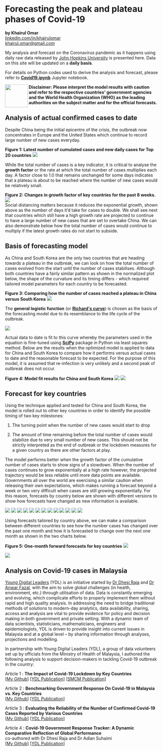 # Forecasting the peak and plateau phases of Covid-19
<b>by Khairul Omar</b><br>
<a href="https://www.linkedin.com/in/khairulomar/">linkedin.com/in/khairulomar</a><br>
khairul.omar@gmail.com
<p>
My analysis and forecast on the Coronavirus pandemic as it happens using daily raw data released by <a href="https://coronavirus.jhu.edu/map.html">John Hopkins University</a> is presented here. Data on this site will be updated on a <b>daily basis</b>.
<p>
For details on Python codes used to derive the analysis and forecast, please refer to <b><a href="https://nbviewer.jupyter.org/github/khairulomar/Covid-19/blob/master/Covid19.ipynb?flush_cache=true">Covid19.ipynb</a></b> Jupyter notebook.
<p>
<img align="left" width="75" height="75" src="https://github.com/khairulomar/Covid-19/blob/master/img/disclaimer.png?raw=true"><b>Disclaimer: Please interpret the model results with caution and refer to the respective countries' government agencies and the World Health Organization (WHO) as the leading authorities on the subject matter and for the official forecasts.</b><p>
  
## Analysis of actual confirmed cases to date
Despite China being the initial epicentre of the crisis, the outbreak now concentrates in Europe and the United States which continue to record large number of new cases everyday.
<p>
<b>Figure 1: Latest number of cumulated cases and new daily cases for Top 20 countries</b>
<img src="https://github.com/khairulomar/Covid-19/blob/master/img/total_cases_bar.png?raw=true">
<p>
While the total number of cases is a key indicator, it is critical to analyse the <b>growth factor</b> or the rate at which the total number of cases multiplies each day. A factor close to 1.0 that remains unchanged for some days indicates that a plateau is about to be reached where the number of new cases would be relatively small.
<p>
<b>Figure 2: Changes in growth factor of key countries for the past 8 weeks.</b><br>
<img src="https://github.com/khairulomar/Covid-19/blob/master/img/growth.png?raw=true"><br>
Social distancing matters because it reduces the exponential growth, shown above as the number of days it’d take for cases to double. We shall see next that countries which still have a high growth rate are projected to continue to have a large number of new cases that are set to overtake China. We can also demonstrate below how the total number of cases would continue to multiply if the latest growth rates do not start to subside.

## Basis of forecasting model
As China and South Korea are the only two countries that are heading towards a plateau in the outbreak, we can look on how the total number of cases evolved from the start until the number of cases stabilises. Although both countries have a fairly similar pattern as shown in the normalized plot below, the shape of the curvature and its timing differs - which required tailored model parameters for each country to be forecasted.
<p>
<b>Figure 3: Comparing how the number of cases reached a plateau in China versus South Korea</b>
<img src="https://github.com/khairulomar/Covid-19/blob/master/img/china_korea.png?raw=true">
<p>
The <b>general logistic function</b> (or <b><a href="https://en.wikipedia.org/wiki/Generalised_logistic_function">Richard's curve</a></b>) is chosen as the basis of the forecasting model due to its resemblance to the life cycle of the outbreak.
<p>
<img src="https://github.com/khairulomar/Covid-19/blob/master/img/richards_curve.PNG?raw=true">
<p>
Actual data to date is fit to this curve whereby the parameters used in the equation is fine-tuned using <a href="https://docs.scipy.org/doc/scipy/reference/generated/scipy.optimize.curve_fit.html"><b>SciPy</b></a> package in Python via least squares method. Below are the results when the optimized model is applied to data for China and South Korea to compare how it performs versus actual cases to date and the reasonable forecast to be expected. For the purpose of this model, it is assumed that re-infection is very unlikely and a second peak of outbreak does not occur.
<p>
<b>Figure 4: Model fit results for China and South Korea</b>
<img src="https://github.com/khairulomar/Covid-19/blob/master/img/forecast_China_latest.png?raw=true">
<img src="https://github.com/khairulomar/Covid-19/blob/master/img/forecast_South_Korea_latest.png?raw=true">
  
## Forecast for key countries
Using the technique applied and tested for China and South Korea, the model is rolled out to other key countries in order to identify the possible timing of two key milestones:

1. The turning point when the number of new cases would start to drop 

2. The amount of time remaining before the total number of cases would stabilize due to very small number of new cases. This should not be strictly interpreted as the end of outbreak or the lockdown measures for a given country as there are other factors at play.
<p>
The model performs better when the growth factor of the cumulative number of cases starts to show signs of a slowdown. When the number of cases continues to grow exponentially at a high rate however, the projected trajectory would be less reliable until more data points are available. Governments all over the world are exercising a similar caution when releasing their own expectations, which makes running a forecast beyond a week or two very difficult when cases are still growing exponentially. For this reason, forecasts by country below are shown with different versions to show how forecasts have changed as new information is available.
<p>
<img src="https://github.com/khairulomar/Covid-19/blob/master/img/forecast_Spain.png?raw=true">
<img src="https://github.com/khairulomar/Covid-19/blob/master/img/forecast_Italy.png?raw=true">
<img src="https://github.com/khairulomar/Covid-19/blob/master/img/forecast_France.png?raw=true">
<img src="https://github.com/khairulomar/Covid-19/blob/master/img/forecast_United_Kingdom.png?raw=true">
<img src="https://github.com/khairulomar/Covid-19/blob/master/img/forecast_Germany.png?raw=true">
<img src="https://github.com/khairulomar/Covid-19/blob/master/img/forecast_United_States.png?raw=true">
<img src="https://github.com/khairulomar/Covid-19/blob/master/img/forecast_Turkey.png?raw=true">
<img src="https://github.com/khairulomar/Covid-19/blob/master/img/forecast_Iran.png?raw=true">
<img src="https://github.com/khairulomar/Covid-19/blob/master/img/forecast_Belgium.png?raw=true">
<img src="https://github.com/khairulomar/Covid-19/blob/master/img/forecast_Switzerland.png?raw=true">
<img src="https://github.com/khairulomar/Covid-19/blob/master/img/forecast_Sweden.png?raw=true">
<img src="https://github.com/khairulomar/Covid-19/blob/master/img/forecast_Malaysia.png?raw=true">
<img src="https://github.com/khairulomar/Covid-19/blob/master/img/forecast_Australia.png?raw=true">
<p>
Using forecasts tailored by country above, we can make a comparison between different countries to see how the number cases has changed over the past one month and how it is forecasted to change over the next one month as shown in the two charts below.
<p>
<b>Figure 5: One-month forward forecasts for key countries</b>
<img src="https://github.com/khairulomar/Covid-19/blob/master/img/forecast_multicountries_total_cumulated_cases.png">
<p>
<img src="https://github.com/khairulomar/Covid-19/blob/master/img/forecast_multicountries_daily_new_cases.png">
  
## Analysis on Covid-19 cases in Malaysia

<a href="https://ydlmalaysia.wordpress.com/about/">Young Digital Leaders</a> (YDL) is an initiative started by <a href="https://twitter.com/DhesiMD">Dr Dhesi Raja</a> and <a href="https://twitter.com/DrAnwarFazal">Dr Anwar Fazal</a>, with the aim to solve global challenges (in health, environment, etc.) through utilisation of data. Data is constantly emerging and evolving, which complicate efforts to properly implement them without rapid and high quality analysis. In addressing the need to bridge traditional methods of solutions to modern-day analytics, data availability, sharing, access and analysis are vital to provide evidence for policy and decision making in both government and private setting. With a dynamic team of data scientists, statisticians, mathematicians, engineers and epidemiologists, YDL is driven to provide insight into current issues in Malaysia and at a global level – by sharing information through analyses, projections and modelling.
                                                                                                      
In partnership with Young Digital Leaders (YDL), a group of data volunteers set up by officials from the Ministry of Health of Malaysia, I authored the following analysis to support decision-makers in tackling Covid-19 outbreak in the country:
<p>
Article 1 : <b>The Impact of Covid-19 Lockdown by Key Countries</b><br>
[<a href="https://github.com/khairulomar/Covid-19/blob/master/malaysia/Malaysia_lockdown.md">My Github</a>] 
[<a href="https://www.ydlmalaysia.com/the-impact-of-covid-19-lockdown-by-key-countries/">YDL Publication</a>] 
[<a href="https://twitter.com/smc_my/status/1246770114134822918">SMCM Publication</a>] 
<p>
Article 2 : <b>Benchmarking Government Response On Covid-19 in Malaysia vs. Key Countries</b><br>
[<a href="https://github.com/khairulomar/Covid-19/blob/master/malaysia/Malaysia_rank.md">My Github</a>] 
[<a href="https://www.ydlmalaysia.com/benchmarking-government-response-on-covid-19-in-malaysia-vs-key-countries/">YDL Publication</a>]
<p>
Article 3 : <b>Evaluating the Reliability of the Number of Confirmed Covid-19 Cases Reported by Various Countries</b><br>
[<a href="https://github.com/khairulomar/Covid-19/blob/master/malaysia/Malaysia_positive_estimate.md">My Github</a>] 
[<a href="https://www.ydlmalaysia.com/evaluating-the-reliability-of-the-number-of-confirmed-covid-19-cases-reported-by-various-countries/">YDL Publication</a>]
<p>
Article 4 : <b>Covid-19 Government Response Tracker: A Dynamic Comparative Reflection of Global Performance</b><br>
co-authored with Dr Dhesi Raja and Dr Adlan Suhaimi
<br>
[<a href="https://github.com/khairulomar/Covid-19/blob/master/malaysia/Malaysia_positive_estimate.md">My Github</a>] 
[<a href="https://www.ydlmalaysia.com/covid-19-government-response-tracker-a-dynamic-comparative-reflection-of-global-performance/
  ">YDL Publication</a>]

